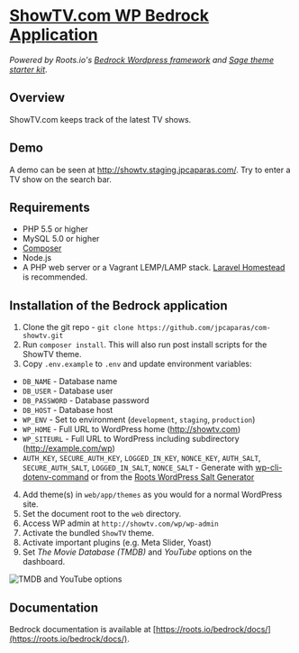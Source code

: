 [ShowTV.com WP Bedrock Application](https://showtv.com/)
==================================

*Powered by Roots.io's [Bedrock Wordpress framework](web/app/themes/showtv) and [Sage theme starter kit](https://github.com/roots/sage)*.

Overview
--------

ShowTV.com keeps track of the latest TV shows.

Demo
----

A demo can be seen at http://showtv.staging.jpcaparas.com/. Try to enter a TV show on the search bar.

Requirements
------------

* PHP 5.5 or higher
* MySQL 5.0 or higher
* [Composer](https://getcomposer.org/doc/00-intro.md#installation-linux-unix-osx)
* Node.js
* A PHP web server or a Vagrant LEMP/LAMP stack. [Laravel Homestead](https://laravel.com/docs/4.2/homestead) is recommended.

## Installation of the Bedrock application

1. Clone the git repo - `git clone https://github.com/jpcaparas/com-showtv.git`
2. Run `composer install`. This will also run post install scripts for the ShowTV theme.
3. Copy `.env.example` to `.env` and update environment variables:
  * `DB_NAME` - Database name
  * `DB_USER` - Database user
  * `DB_PASSWORD` - Database password
  * `DB_HOST` - Database host
  * `WP_ENV` - Set to environment (`development`, `staging`, `production`)
  * `WP_HOME` - Full URL to WordPress home (http://showtv.com)
  * `WP_SITEURL` - Full URL to WordPress including subdirectory (http://example.com/wp)
  * `AUTH_KEY`, `SECURE_AUTH_KEY`, `LOGGED_IN_KEY`, `NONCE_KEY`, `AUTH_SALT`, `SECURE_AUTH_SALT`, `LOGGED_IN_SALT`, `NONCE_SALT` - Generate with [wp-cli-dotenv-command](https://github.com/aaemnnosttv/wp-cli-dotenv-command) or from the [Roots WordPress Salt Generator](https://roots.io/salts.html)
4. Add theme(s) in `web/app/themes` as you would for a normal WordPress site.
5. Set the document root to the `web` directory.
6. Access WP admin at `http://showtv.com/wp/wp-admin`
7. Activate the bundled `ShowTV` theme.
8. Activate important plugins (e.g. Meta Slider, Yoast)
9. Set *The Movie Database (TMDB)* and *YouTube* options on the dashboard.

![TMDB and YouTube options](http://i.imgur.com/QTKrYas.png)

## Documentation

Bedrock documentation is available at [https://roots.io/bedrock/docs/](https://roots.io/bedrock/docs/).
